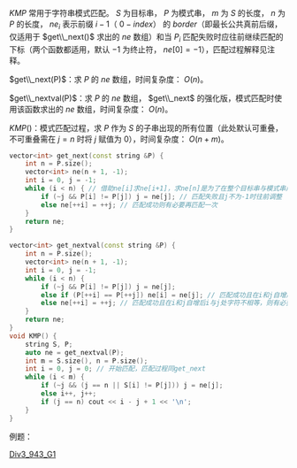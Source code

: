 $KMP$ 常用于字符串模式匹配。 $S$  为目标串， $P$ 为模式串， $m$ 为 $S$ 的长度， $n$ 为 $P$ 的长度， $ne_i$ 表示前缀 $i-1$（ $0-index$） 的 $border$（即最长公共真前后缀，仅适用于 $get\\_next()$ 求出的 $ne$ 数组）和当 $P_i$ 匹配失败时应往前继续匹配的下标（两个函数都适用，默认 $-1$ 为终止符， $ne[0]=-1$），匹配过程解释见注释。

$get\\_next(P)$：求 $P$ 的 $ne$ 数组，时间复杂度： $O(n)$​。

$get\\_nextval(P)$：求 $P$ 的 $ne$ 数组， $get\\_next$ 的强化版，模式匹配时使用该函数求出的 $ne$ 数组，时间复杂度： $O(n)$。

$KMP()$：模式匹配过程，求 $P$ 作为 $S$ 的子串出现的所有位置（此处默认可重叠，不可重叠需在 $j = n$ 时将 $j$ 赋值为 $0$），时间复杂度： $O(n+m)$。

```C++
vector<int> get_next(const string &P) {
    int n = P.size();
	vector<int> ne(n + 1, -1);
	int i = 0, j = -1;
	while (i < n) { // 借助ne[i]求ne[i+1]，求ne[n]是为了在整个目标串与模式串成功匹配后应再往前调整求模式串中其他位置的匹配
		if (~j && P[i] != P[j]) j = ne[j]; // 匹配失败且j不为-1时往前调整
		else ne[++i] = ++j; // 匹配成功则有必要再匹配一次
	}
    return ne;
}
```

```c++
vector<int> get_nextval(const string &P) {
    int n = P.size();
	vector<int> ne(n + 1, -1);
	int i = 0, j = -1;
	while (i < n) {
		if (~j && P[i] != P[j]) j = ne[j];
        else if (P[++i] == P[++j]) ne[i] = ne[j]; // 匹配成功且在i和j自增后i与j处字符相等，则显然当j匹配失败时ne[j]匹配必然也失败，则可以直接使ne[i]=ne[j]减少不必要的匹配步骤
		else ne[++i] = ++j; // 匹配成功且在i和j自增后i与j处字符不相等，则有必要再匹配一次
	}
    return ne;
}
void KMP() {
    string S, P;
    auto ne = get_nextval(P);
    int m = S.size(), n = P.size();
    int i = 0, j = 0; // 开始匹配，匹配过程同get_next
    while (i < m) {
        if (~j && (j == n || S[i] != P[j])) j = ne[j];
        else i++, j++;
        if (j == n) cout << i - j + 1 << '\n';
    }
}
```

例题：

[Div3_943_G1](https://codeforces.com/contest/1968/problem/G1)
